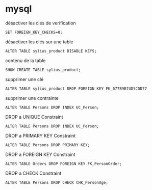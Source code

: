 # mysql

désactiver les clés de verification

	SET FOREIGN_KEY_CHECKS=0;

désactiver les clés sur une table
  
	ALTER TABLE sylius_product DISABLE KEYS;

contenu de la table

	SHOW CREATE TABLE sylius_product;
  
supprimer une clé

	ALTER TABLE sylius_product DROP FOREIGN KEY FK_677B9B74D5CDD77
  
supprimer une contrainte

	ALTER TABLE Persons DROP INDEX UC_Person;
  
DROP a UNIQUE Constraint

	ALTER TABLE Persons DROP INDEX UC_Person; 

DROP a PRIMARY KEY Constraint

	ALTER TABLE Persons DROP PRIMARY KEY; 

DROP a FOREIGN KEY Constraint

	ALTER TABLE Orders DROP FOREIGN KEY FK_PersonOrder; 

DROP a CHECK Constraint

	ALTER TABLE Persons DROP CHECK CHK_PersonAge;
